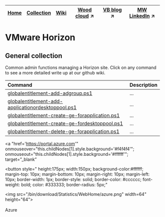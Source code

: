|[Home](https://github.com/virtualizebrief)|[Collection](https://github.com/virtualizebrief/collection/blob/main/readme.md)|[Wiki](https://github.com/virtualizebrief/home/wiki)|[Wood cloud](https://marketplace.woodcloud.one/) :arrow_upper_right:|[VB blog](https://virtualizebrief.woodcloud.one/) :arrow_upper_right:|[MW LinkedIn](https://www.linkedin.com/in/michaelcharleswood/) :arrow_upper_right:
|---|---|---|---|---|---|

# VMware Horizon
## General collection <br>
Common admin functions managing a Horizon site. Click on any command to see a more detailed write up at our github wiki.

| Command | Description |
| :--- | :--- |
| [globalentitlement-add-adgroup.ps1](globalentitlement-add-adgroup.ps1) | ... |
| [globalentitlement-add-applicationordesktoppool.ps1](globalentitlement-add-applicationordesktoppool.ps1) | ... |
| [globalentitlement-create-ge-forapplication.ps1](globalentitlement-create-ge-forapplication.ps1) | ... |
| [globalentitlement-create-ge-fordesktoppool.ps1](globalentitlement-create-ge-fordesktoppool.ps1) | ... |
| [globalentitlement-delete-ge-forapplication.ps1](globalentitlement-delete-ge-forapplication.ps1) | ... |

<!--Azure-->
<a "href='https://portal.azure.com'"
  onmouseover="this.childNodes[1].style.background='#f4f4f4'";
  onmouseout="this.childNodes[1].style.background='#ffffff'";
  target=”_blank”
>
<button style="
  height:175px; width:150px;
  background-color:#ffffff;
  margin-top: 10px;
  margin-bottom: 10px;
  margin-right: 10px;
  margin-left: 10px;
  border-width: 1px;
  border-style: solid;
  border-color: #cccccc;
  font-weight: bold;
  color: #333333;
  border-radius: 5px;"
>
<img src="/bin/download/Statistics/WebHome/azure.png" width=64" height="64"><br><br>
Azure<br><br></button></a>
